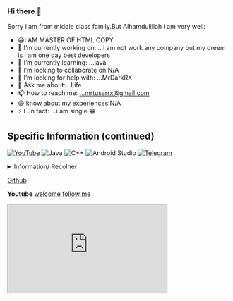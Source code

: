 ### Hi there 👋



Sorry i am from middle class family.But Alhamdulillah i am very well:

- 😁I AM MASTER OF HTML COPY
- 🔭 I’m currently working on: ...i am not work any company but my dreem is i am one day best developers
- 🌱 I’m currently learning: ...java
- 👯 I’m looking to collaborate on:N/A
- 🤔 I’m looking for help with: ...MrDarkRX
- 💬 Ask me about:...Life
- 📫 How to reach me: ...mrtusarrx@gmail.com
- 😄 know about my  experiences:N/A
- ⚡ Fun fact: ...i am single 😁
## Specific Information (continued)

[![YouTube](https://img.shields.io/badge/YouTube-%23FF0000.svg?style=for-the-badge&logo=YouTube&logoColor=white)](https://www.youtube.com/channel/UCol5J1gg7wUOBaK-UVC4uLQ)
![Java](https://img.shields.io/badge/java-%23ED8B00.svg?style=for-the-badge&logo=java&logoColor=white)
![C++](https://img.shields.io/badge/c++-%2300599C.svg?style=for-the-badge&logo=c%2B%2B&logoColor=white)
![Android Studio](https://img.shields.io/badge/Android%20Studio-3DDC84.svg?style=for-the-badge&logo=android-studio&logoColor=white)
[![Telegram](https://img.shields.io/badge/Telegram-2CA5E0?style=for-the-badge&logo=telegram&logoColor=white)](https://t.me/CxQoGvKsJMM4YzVl)

<details markdown='1'><summary>Information/ Recolher</summary>
- toast("hi MrTusarRX")
</details>

[Github](https://github.com/MrTusarRX)


**Youtube** [welcome follow me](https://youtube.com/@mrtusarrx4008)
<iframe width='360' height='200' src='https://www.youtube.com/channel/UCol5J1gg7wUOBaK-UVC4uLQ'> </iframe>
